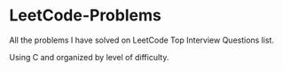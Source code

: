 # LeetCode-Problems

All the problems I have solved on LeetCode Top Interview Questions list.

Using C and organized by level of difficulty.

